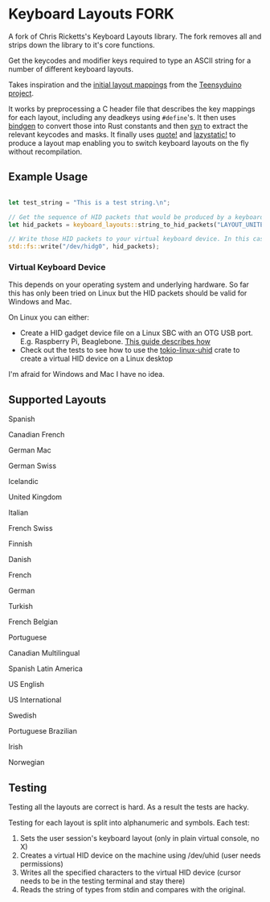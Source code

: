 # Keyboard Layouts FORK

A fork of Chris Ricketts's Keyboard Layouts library. The fork removes all and strips down the library to it's core functions.

Get the keycodes and modifier keys required to type an ASCII string for a number of different keyboard layouts. 

Takes inspiration and the [initial layout mappings](https://github.com/PaulStoffregen/cores/blob/master/teensy3/keylayouts.h) from the [Teensyduino project](https://github.com/PaulStoffregen/cores).

It works by preprocessing a C header file that describes the key mappings for each layout, including any deadkeys using `#define`'s. It then uses [bindgen](https://docs.rs/bindgen/0.47.2/bindgen/) to convert those into Rust constants and then [syn](https://docs.rs/syn/0.15.26/syn/) to extract the relevant keycodes and masks. It finally uses [quote!](https://docs.rs/quote/0.6.11/quote/) and [lazystatic!](https://docs.rs/lazy_static/1.2.0/lazy_static/) to produce a layout map enabling you to switch keyboard layouts on the fly without recompilation. 

## Example Usage

```rust

let test_string = "This is a test string.\n";

// Get the sequence of HID packets that would be produced by a keyboard with the specified layout
let hid_packets = keyboard_layouts::string_to_hid_packets("LAYOUT_UNITED_KINGDOM", test_string).unwrap();

// Write those HID packets to your virtual keyboard device. In this case a OTG HID gadget device file (linux).
std::fs::write("/dev/hidg0", hid_packets);
```

### Virtual Keyboard Device

This depends on your operating system and underlying hardware. So far this has only been tried on Linux but the HID packets should be valid for Windows and Mac.

On Linux you can either:
- Create a HID gadget device file on a Linux SBC with an OTG USB port. E.g. Raspberry Pi, Beaglebone. [This guide describes how](https://www.isticktoit.net/?p=1383)
- Check out the tests to see how to use the [tokio-linux-uhid](https://crates.io/crates/tokio-linux-uhid) crate to create a virtual HID device on a Linux desktop

I'm afraid for Windows and Mac I have no idea.

## Supported Layouts 

Spanish

Canadian French

German Mac

German Swiss

Icelandic

United Kingdom

Italian

French Swiss

Finnish

Danish

French

German

Turkish

French Belgian

Portuguese

Canadian Multilingual

Spanish Latin America

US English

US International

Swedish

Portuguese Brazilian

Irish

Norwegian

## Testing 

Testing all the layouts are correct is hard. As a result the tests are hacky.

Testing for each layout is split into alphanumeric and symbols.
Each test:
1. Sets the user session's keyboard layout (only in plain virtual console, no X)
1. Creates a virtual HID device on the machine using /dev/uhid (user needs permissions)
1. Writes all the specified characters to the virtual HID device (cursor needs to be in the testing terminal and stay there)
1. Reads the string of types from stdin and compares with the original.

